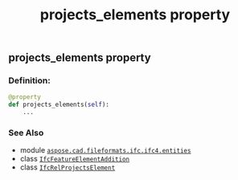 ﻿---
title: projects_elements property
second_title: Aspose.CAD for Python via .NET API References
description: 
type: docs
weight: 120
url: /python-net/aspose.cad.fileformats.ifc.ifc4.entities/ifcfeatureelementaddition/projects_elements/
is_root: false
---

## projects_elements property

### Definition:
```python
@property
def projects_elements(self):
    ...
```

### See Also
* module [`aspose.cad.fileformats.ifc.ifc4.entities`](../../)
* class [`IfcFeatureElementAddition`](/cad/python-net/aspose.cad.fileformats.ifc.ifc4.entities/ifcfeatureelementaddition)
* class [`IfcRelProjectsElement`](/cad/python-net/aspose.cad.fileformats.ifc.ifc4.entities/ifcrelprojectselement)
